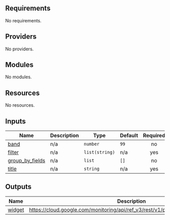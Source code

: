 <!-- BEGIN_TF_DOCS -->
## Requirements

No requirements.

## Providers

No providers.

## Modules

No modules.

## Resources

No resources.

## Inputs

| Name | Description | Type | Default | Required |
|------|-------------|------|---------|:--------:|
| <a name="input_band"></a> [band](#input\_band) | n/a | `number` | `99` | no |
| <a name="input_filter"></a> [filter](#input\_filter) | n/a | `list(string)` | n/a | yes |
| <a name="input_group_by_fields"></a> [group\_by\_fields](#input\_group\_by\_fields) | n/a | `list` | `[]` | no |
| <a name="input_title"></a> [title](#input\_title) | n/a | `string` | n/a | yes |

## Outputs

| Name | Description |
|------|-------------|
| <a name="output_widget"></a> [widget](#output\_widget) | https://cloud.google.com/monitoring/api/ref_v3/rest/v1/projects.dashboards#XyChart |
<!-- END_TF_DOCS -->
